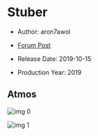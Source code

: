# Stuber

* Author: aron7awol

* [Forum Post](https://www.avsforum.com/threads/bass-eq-for-filtered-movies.2995212/post-58647138)

* Release Date: 2019-10-15
* Production Year: 2019

## Atmos

![img 0](https://i.imgur.com/nXXrDGB.jpg)

![img 1](https://i.imgur.com/RK6IFZb.png)

